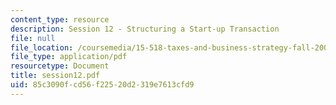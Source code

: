 ```yaml
---
content_type: resource
description: Session 12 - Structuring a Start-up Transaction
file: null
file_location: /coursemedia/15-518-taxes-and-business-strategy-fall-2002/85c3090fcd56f22520d2319e7613cfd9_session12.pdf
file_type: application/pdf
resourcetype: Document
title: session12.pdf
uid: 85c3090f-cd56-f225-20d2-319e7613cfd9
---
```

